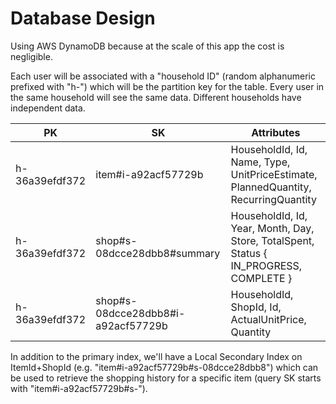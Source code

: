 # Database Design

Using AWS DynamoDB because at the scale of this app the cost is negligible.

Each user will be associated with a "household ID" (random alphanumeric prefixed
with "h-") which will be the partition key for the table. Every user in the same
household will see the same data. Different households have independent data.

| PK             | SK                                 | Attributes                                                                             |
|----------------|------------------------------------|----------------------------------------------------------------------------------------|
| h-36a39efdf372 | item#i-a92acf57729b                | HouseholdId, Id, Name, Type, UnitPriceEstimate, PlannedQuantity, RecurringQuantity     |
| h-36a39efdf372 | shop#s-08dcce28dbb8#summary        | HouseholdId, Id, Year, Month, Day, Store, TotalSpent, Status { IN_PROGRESS, COMPLETE } |
| h-36a39efdf372 | shop#s-08dcce28dbb8#i-a92acf57729b | HouseholdId, ShopId, Id, ActualUnitPrice, Quantity                                     |

In addition to the primary index, we'll have a Local Secondary Index on
ItemId+ShopId (e.g. "item#i-a92acf57729b#s-08dcce28dbb8") which can be used to
retrieve the shopping history for a specific item (query SK starts with
"item#i-a92acf57729b#s-").
